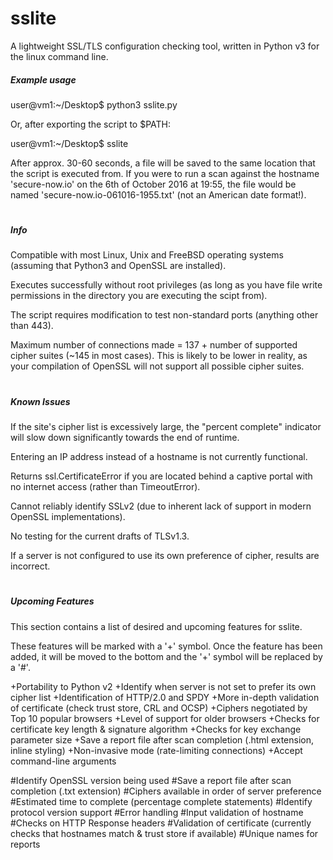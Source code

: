 # sslite
A lightweight SSL/TLS configuration checking tool, written in Python v3 for the linux command line.

##### Example usage #####
user@vm1:~/Desktop$ python3 sslite.py

Or, after exporting the script to $PATH:

user@vm1:~/Desktop$ sslite

After approx. 30-60 seconds, a file will be saved to the same location that the script is executed from. If you were to run a scan against the hostname 'secure-now.io' on the 6th of October 2016 at 19:55, the file would be named 'secure-now.io-061016-1955.txt' (not an American date format!).

#

##### Info #####

Compatible with most Linux, Unix and FreeBSD operating systems (assuming that Python3 and OpenSSL are installed).

Executes successfully without root privileges (as long as you have file write permissions in the directory you are executing the scipt from).

The script requires modification to test non-standard ports (anything other than 443).

Maximum number of connections made = 137 + number of supported cipher suites (~145 in most cases). This is likely to be lower in reality, as your compilation of OpenSSL will not support all possible cipher suites.

#

##### Known Issues #####

If the site's cipher list is excessively large, the "percent complete" indicator will slow down significantly towards the end of runtime.

Entering an IP address instead of a hostname is not currently functional.

Returns ssl.CertificateError if you are located behind a captive portal with no internet access (rather than TimeoutError).

Cannot reliably identify SSLv2 (due to inherent lack of support in modern OpenSSL implementations).

No testing for the current drafts of TLSv1.3.

If a server is not configured to use its own preference of cipher, results are incorrect.

#

##### Upcoming Features #####

This section contains a list of desired and upcoming features for sslite.

These features will be marked with a '+' symbol. Once the feature has been added, it will be moved to the bottom and the '+' symbol will be replaced by a '#'.

+Portability to Python v2
+Identify when server is not set to prefer its own cipher list
+Identification of HTTP/2.0 and SPDY
+More in-depth validation of certificate (check trust store, CRL and OCSP)
+Ciphers negotiated by Top 10 popular browsers
+Level of support for older browsers
+Checks for certificate key length & signature algorithm
+Checks for key exchange parameter size
+Save a report file after scan completion (.html extension, inline styling)
+Non-invasive mode (rate-limiting connections)
+Accept command-line arguments

#Identify OpenSSL version being used
#Save a report file after scan completion (.txt extension)
#Ciphers available in order of server preference
#Estimated time to complete (percentage complete statements)
#Identify protocol version support
#Error handling
#Input validation of hostname
#Checks on HTTP Response headers
#Validation of certificate (currently checks that hostnames match & trust store if available)
#Unique names for reports

#
